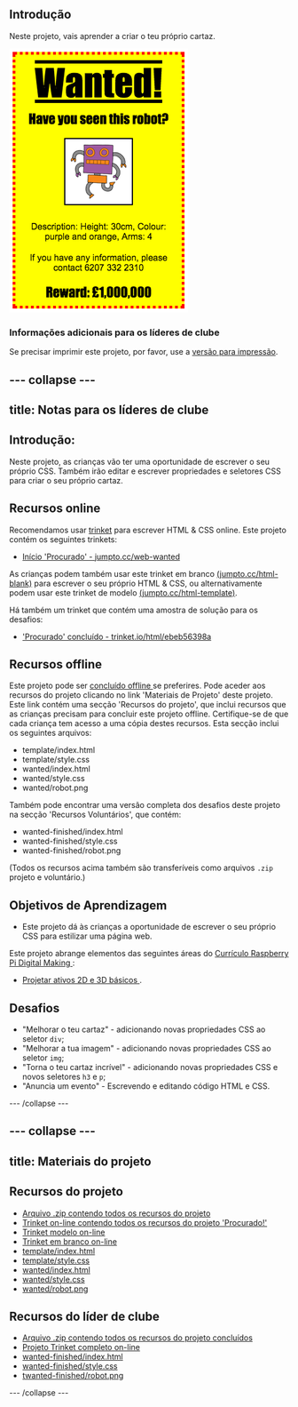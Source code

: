 ## Introdução

Neste projeto, vais aprender a criar o teu próprio cartaz.

![captura de ecrã](images/wanted-final.png)

### Informações adicionais para os líderes de clube

Se precisar imprimir este projeto, por favor, use a [versão para impressão](https://projects.raspberrypi.org/en/projects/wanted/print).

## \--- collapse \---

## title: Notas para os líderes de clube

## Introdução:

Neste projeto, as crianças vão ter uma oportunidade de escrever o seu próprio CSS. Também irão editar e escrever propriedades e seletores CSS para criar o seu próprio cartaz.

## Recursos online

Recomendamos usar [trinket](https://trinket.io/) para escrever HTML & CSS online. Este projeto contém os seguintes trinkets:

* [Início 'Procurado' - jumpto.cc/web-wanted](http://jumpto.cc/web-wanted)

As crianças podem também usar este trinket em branco [(jumpto.cc/html-blank)](http://jumpto.cc/html-blank) para escrever o seu próprio HTML & CSS, ou alternativamente podem usar este trinket de modelo [(jumpto.cc/html-template)](http://jumpto.cc/html-template).

Há também um trinket que contém uma amostra de solução para os desafios:

* ['Procurado' concluído - trinket.io/html/ebeb56398a](https://trinket.io/html/ebeb56398a)

## Recursos offline

Este projeto pode ser [ concluído offline ](https://www.codeclubprojects.org/en-GB/resources/webdev-working-offline/) se preferires. Pode aceder aos recursos do projeto clicando no link 'Materiais de Projeto' deste projeto. Este link contém uma secção 'Recursos do projeto', que inclui recursos que as crianças precisam para concluir este projeto offline. Certifique-se de que cada criança tem acesso a uma cópia destes recursos. Esta secção inclui os seguintes arquivos:

* template/index.html
* template/style.css
* wanted/index.html
* wanted/style.css
* wanted/robot.png

Também pode encontrar uma versão completa dos desafios deste projeto na secção 'Recursos Voluntários', que contém:

* wanted-finished/index.html
* wanted-finished/style.css
* wanted-finished/robot.png

(Todos os recursos acima também são transferíveis como arquivos `.zip` projeto e voluntário.)

## Objetivos de Aprendizagem

* Este projeto dá às crianças a oportunidade de escrever o seu próprio CSS para estilizar uma página web.

Este projeto abrange elementos das seguintes áreas do [ Currículo Raspberry Pi Digital Making ](http://rpf.io/curriculum):

* [ Projetar ativos 2D e 3D básicos ](https://www.raspberrypi.org/curriculum/design/creator).

## Desafios

* "Melhorar o teu cartaz" - adicionando novas propriedades CSS ao seletor `div`;
* "Melhorar a tua imagem" - adicionando novas propriedades CSS ao seletor `img`;
* "Torna o teu cartaz incrível" - adicionando novas propriedades CSS e novos seletores `h3` e `p`;
* "Anuncia um evento" - Escrevendo e editando código HTML e CSS.

\--- /collapse \---

## \--- collapse \---

## title: Materiais do projeto

## Recursos do projeto

* [Arquivo .zip contendo todos os recursos do projeto](resources/wanted-project-resources.zip)
* [Trinket on-line contendo todos os recursos do projeto 'Procurado!'](http://jumpto.cc/web-wanted)
* [Trinket modelo on-line](http://jumpto.cc/trinket-template)
* [Trinket em branco on-line](http://jumpto.cc/trinket-blank)
* [template/index.html](resources/template-index.html)
* [template/style.css](resources/template-style.css)
* [wanted/index.html](resources/wanted-index.html)
* [wanted/style.css](resources/wanted-style.css)
* [wanted/robot.png](resources/wanted-robot.png)

## Recursos do líder de clube

* [Arquivo .zip contendo todos os recursos do projeto concluídos](resources/wanted-volunteer-resources.zip)
* [Projeto Trinket completo on-line](https://trinket.io/html/ebeb56398a)
* [wanted-finished/index.html](resources/wanted-finished-index.html)
* [wanted-finished/style.css](resources/wanted-finished-style.css)
* [twanted-finished/robot.png](resources/twanted-finished-robot.png)

\--- /collapse \---